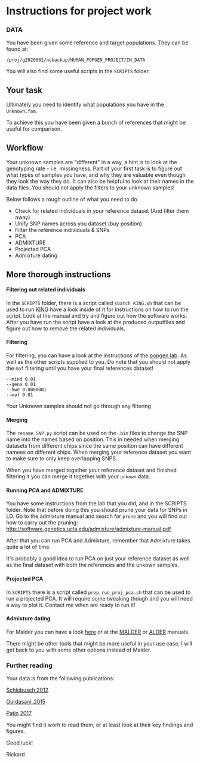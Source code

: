 # Instructions for project work
### DATA
You have been given some reference and target populations. They can be found at:

```
/proj/g2020001/nobackup/HUMAN_POPGEN_PROJECT/IN_DATA
```

You will also find some useful scripts in the `SCRIPTS` folder.

## Your task
Ultimately you need to identify what populations you have in the `Unknown.fam`.


To achieve this you have been given a bunch of references that might be useful for comparison.



## Workflow
Your unknown samples are "different" in a way, a hint is to look at the genotyping rate - i.e. missingness. Part of your first task is to figure out what types of samples you have, and why they are valuable even though they look the way they do. It can also be helpful to look at their names in the data files.
You should not apply the filters to your unknown samples! 


Below follows a rough outline of what you need to do

* Check for related individuals in your reference dataset (And filter them away)
* Unify SNP names across you dataset (buy position)
* Filter the reference individuals &  SNPs
* PCA
* ADMIXTURE
* Projected PCA 
* Admixture dating


## More thorough instructions

#### Filtering out related individuals
In the `SCRIPTS` folder, there is a script called `sbatch_KING.sh` that can be used to run [KING](http://people.virginia.edu/~wc9c/KING/manual.html) have a look inside of it for instructions on how to run the script. Look at the manual and try and figure out how the software works.
After you have run the script have a look at the produced outputfiles and figure out how to remove the related individuals.

#### Filtering
For filtering, you can have a look at the instructions of the [popgen lab](https://github.com/Hammarn/Populationsgenomik/blob/master/1BG508.md). As well as the other scripts supplied to you. Do note that you should not apply the `maf` filtering until you have your final references dataset! 

```
--mind 0.01
--geno 0.01
--hwe 0.0000001
--maf 0.01
```
Your Unknown samples should not go through any filtering

#### Merging
The `rename_SNP.py` script can be used on the `.bim` files to change the SNP name into the names based on position. This in needed when merging datasets from different chips since the same position can have different namees on different chips.
When merging your reference dataset you want to make sure to only keep overlapping SNPS.

When you have merged together your reference dataset and finished filtering it you can merge it together with your `unkown` data.



#### Running PCA and ADMIXTURE
You have some instructions from the lab that you did, and in the SCRIPTS folder. Note that before doing this you should prune your data for SNPs in LD.
Go to the admixture manual and search for `prune` and you will find out how to carry out the pruning:
http://software.genetics.ucla.edu/admixture/admixture-manual.pdf

After that you can run PCA and Admixture, remember that Admixture takes quite a lot of time.

It's probably a good idea to run PCA on just your reference dataset as well as the final dataset with both the references and the unkown samples.


#### Projected PCA
In `SCRIPTS` there is a script called `prep_run_proj_pca.sh` that can be used to run a projected PCA. 
It will require some tweaking though and you will need a way to plot it. Contact me when are ready to run it! 


#### Admixture dating

For Malder you can have a look [here](https://github.com/Hammarn/Populationsgenomik/blob/master/1BG512.md#optional-2---malder) or at the [MALDER](https://github.com/joepickrell/malder) or [ALDER](https://github.com/joepickrell/malder/blob/master/MALDER/README.txt) manuals.

There might be other tools that might be more useful in your use case, I will get back to you with some other options instead of Malder.



### Further reading
Your data is from the following publications:

[Schlebusch 2012](https://pubmed.ncbi.nlm.nih.gov/22997136/)

[Gurdasani_2015](https://www.nature.com/articles/nature13997)
 
[Patin 2017](https://science.sciencemag.org/content/356/6337/543)

You might find it worh to read them, or at least look at their key findings and figures.

Good luck!

Rickard

 

